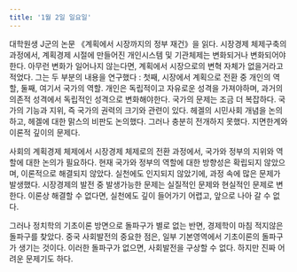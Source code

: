 ```yaml
---
title: '1월 2일 일요일'
---
```

대학원생 J군의 논문 《계획에서 시장까지의 정부 재건》을 읽다. 시장경제 체제구축의 과정에서, 계획경제 시절에 만들어진 개인시스템 및 기관체제는 변화되거나 변화되어야 한다. 아무런 변화가 일어나지 않는다면, 계획에서 시장으로의 변혁 자체가 없을거라고 적었다. 그는 두 부분의 내용을 연구했다 : 첫째, 시장에서 계획으로 전환 중 개인의 역할, 둘째, 여기서 국가의 역할. 개인은 독립적이고 자유로운 성격을 가져야하며, 과거의 의존적 성격에서 독립적인 성격으로 변화해야한다. 국가의 문제는 조금 더 복잡하다. 국가의 기능과 지위, 즉 국가의 권력의 크기와 관련이 있다. 헤겔의 시민사회 개념을 논의하고, 헤겔에 대한 맑스의 비판도 논의했다. 그러나 충분히 전개하지 못했다. 지면한계와 이론적 깊이의 문제다.

사회의 계획경제 체제에서 시장경제 체제로의 전환 과정에서, 국가와 정부의 지위와 역할에 대한 논의가 필요하다. 현재 국가와 정부의 역할에 대한 방향성은 확립되지 않았으며, 이론적으로 해결되지 않았다. 실천에도 인지되지 않았기에, 과정 속에 많은 문제가 발생했다. 시장경제의 발전 중 발생가능한 문제는 실질적인 문제와 현실적인 문제로 변한다. 이론상 해결할 수 없다면, 실천에도 깊이 들어가기 어렵고, 앞으로 나아 갈 수 없다.

그러나 정치학의 기초이론 방면으로 돌파구가 별로 없는 반면, 경제학이 마침 적지않은 돌파구를 찾았다. 중국 사회발전의 중요한 점은, 일부 기본영역에서 기초이론의 돌파구가 생기는 것이다. 이러한 돌파구가 없으면, 사회발전을 구상할 수 없다. 하지만 진짜 어려운 문제기도 하다.